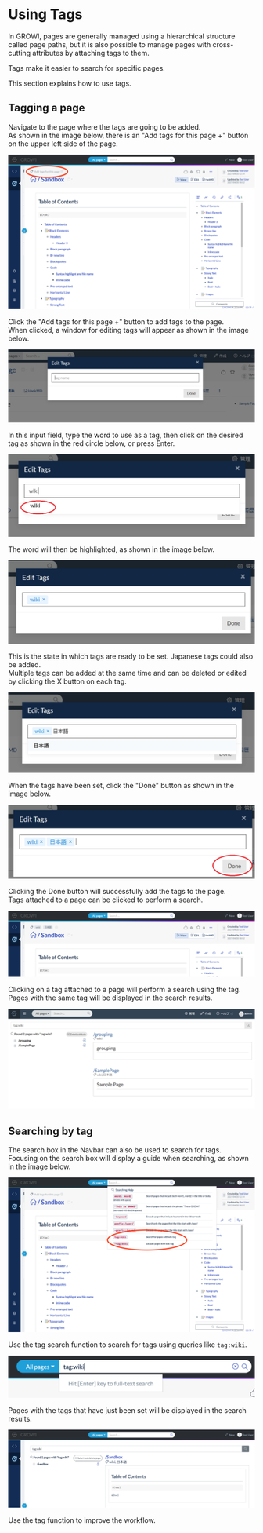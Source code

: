 # Using Tags

In GROWI, pages are generally managed using a hierarchical structure called page paths, but it is also possible to manage pages with cross-cutting attributes by attaching tags to them.

Tags make it easier to search for specific pages.

This section explains how to use tags.

## Tagging a page

Navigate to the page where the tags are going to be added.  
As shown in the image below, there is an "Add tags for this page +" button on the upper left side of the page.

![](./images/tag1.png)

Click the "Add tags for this page +" button to add tags to the page.  
When clicked, a window for editing tags will appear as shown in the image below.

![](./images/tag2.png)

In this input field, type the word to use as a tag, then click on the desired tag as shown in the red circle below, or press Enter.

![](./images/tag3.png)

The word will then be highlighted, as shown in the image below.

![](./images/tag4.png)

This is the state in which tags are ready to be set. Japanese tags could also be added.  
Multiple tags can be added at the same time and can be deleted or edited by clicking the X button on each tag.

![](./images/tag5.png)

When the tags have been set, click the "Done" button as shown in the image below.

![](./images/tag6.png)

Clicking the Done button will successfully add the tags to the page.  
Tags attached to a page can be clicked to perform a search.

![](./images/tag7.png)

Clicking on a tag attached to a page will perform a search using the tag.  
Pages with the same tag will be displayed in the search results.

![](./images/tag8.png)

## Searching by tag

The search box in the Navbar can also be used to search for tags.  
Focusing on the search box will display a guide when searching, as shown in the image below.

![](./images/tagsearch1.png)

Use the tag search function to search for tags using queries like `tag:wiki`.

![](./images/tagsearch2.png)

Pages with the tags that have just been set will be displayed in the search results.

![](./images/tagsearch3.png)

Use the tag function to improve the workflow.
